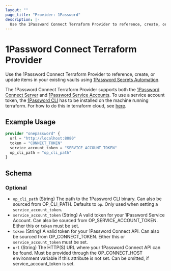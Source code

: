 ```yaml
---
layout: ""
page_title: "Provider: 1Password"
description: |-
  Use the 1Password Connect Terraform Provider to reference, create, or update logins, password and database items in your 1Password Vaults.
---
```


# 1Password Connect Terraform Provider

Use the 1Password Connect Terraform Provider to reference, create, or update items in your existing vaults using [1Password Secrets Automation](https://1password.com/secrets).

The 1Password Connect Terraform Provider supports both the [1Password Connect Server](https://developer.1password.com/docs/secrets-automation/#1password-connect-server)
and [1Password Service Accounts](https://developer.1password.com/docs/secrets-automation/#1password-service-accounts). To use a service account token, the
[1Password CLI](https://developer.1password.com/docs/cli) has to be installed on the machine running terraform. For how to do this in terraform cloud, see
[here](https://developer.hashicorp.com/terraform/cloud-docs/run/install-software#only-install-standalone-binaries).

## Example Usage

```terraform
provider "onepassword" {
  url = "http://localhost:8080"
  token = "CONNECT_TOKEN"
  service_account_token = "SERVICE_ACCOUNT_TOKEN"
  op_cli_path = "op_cli_path"
}
```

<!-- schema generated by tfplugindocs -->
## Schema

### Optional

- `op_cli_path` (String) The path to the 1Password CLI binary. Can also be sourced from OP_CLI_PATH. Defaults to `op`. Only used when setting a `service_account_token`.
- `service_account_token` (String) A valid token for your 1Password Service Account. Can also be sourced from OP_SERVICE_ACCOUNT_TOKEN. Either this or `token` must be set.
- `token` (String) A valid token for your 1Password Connect API. Can also be sourced from OP_CONNECT_TOKEN. Either this or `service_account_token` must be set.
- `url` (String) The HTTP(S) URL where your 1Password Connect API can be found. Must be provided through the OP_CONNECT_HOST environment variable if this attribute is not set. Can be omitted, if service_account_token is set.
